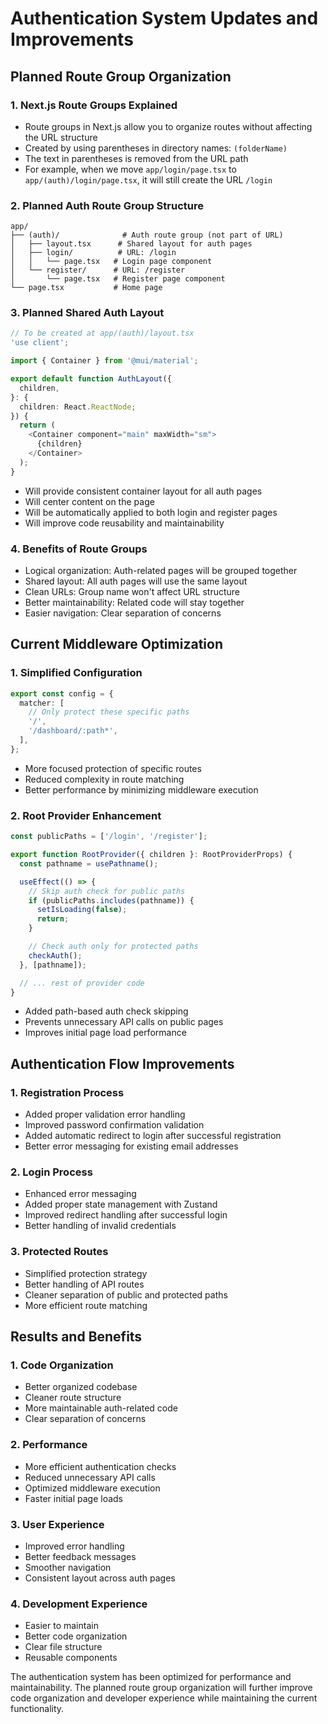 # Authentication System Updates and Improvements

## Planned Route Group Organization

### 1. Next.js Route Groups Explained
- Route groups in Next.js allow you to organize routes without affecting the URL structure
- Created by using parentheses in directory names: `(folderName)`
- The text in parentheses is removed from the URL path
- For example, when we move `app/login/page.tsx` to `app/(auth)/login/page.tsx`, it will still create the URL `/login`

### 2. Planned Auth Route Group Structure
```
app/
├── (auth)/              # Auth route group (not part of URL)
│   ├── layout.tsx      # Shared layout for auth pages
│   ├── login/          # URL: /login
│   │   └── page.tsx   # Login page component
│   └── register/      # URL: /register
│       └── page.tsx   # Register page component
└── page.tsx           # Home page
```

### 3. Planned Shared Auth Layout
```typescript
// To be created at app/(auth)/layout.tsx
'use client';

import { Container } from '@mui/material';

export default function AuthLayout({
  children,
}: {
  children: React.ReactNode;
}) {
  return (
    <Container component="main" maxWidth="sm">
      {children}
    </Container>
  );
}
```
- Will provide consistent container layout for all auth pages
- Will center content on the page
- Will be automatically applied to both login and register pages
- Will improve code reusability and maintainability

### 4. Benefits of Route Groups
- Logical organization: Auth-related pages will be grouped together
- Shared layout: All auth pages will use the same layout
- Clean URLs: Group name won't affect URL structure
- Better maintainability: Related code will stay together
- Easier navigation: Clear separation of concerns

## Current Middleware Optimization

### 1. Simplified Configuration
```typescript
export const config = {
  matcher: [
    // Only protect these specific paths
    '/',
    '/dashboard/:path*',
  ],
};
```
- More focused protection of specific routes
- Reduced complexity in route matching
- Better performance by minimizing middleware execution

### 2. Root Provider Enhancement
```typescript
const publicPaths = ['/login', '/register'];

export function RootProvider({ children }: RootProviderProps) {
  const pathname = usePathname();

  useEffect(() => {
    // Skip auth check for public paths
    if (publicPaths.includes(pathname)) {
      setIsLoading(false);
      return;
    }

    // Check auth only for protected paths
    checkAuth();
  }, [pathname]);

  // ... rest of provider code
}
```
- Added path-based auth check skipping
- Prevents unnecessary API calls on public pages
- Improves initial page load performance

## Authentication Flow Improvements

### 1. Registration Process
- Added proper validation error handling
- Improved password confirmation validation
- Added automatic redirect to login after successful registration
- Better error messaging for existing email addresses

### 2. Login Process
- Enhanced error messaging
- Added proper state management with Zustand
- Improved redirect handling after successful login
- Better handling of invalid credentials

### 3. Protected Routes
- Simplified protection strategy
- Better handling of API routes
- Cleaner separation of public and protected paths
- More efficient route matching

## Results and Benefits

### 1. Code Organization
- Better organized codebase
- Cleaner route structure
- More maintainable auth-related code
- Clear separation of concerns

### 2. Performance
- More efficient authentication checks
- Reduced unnecessary API calls
- Optimized middleware execution
- Faster initial page loads

### 3. User Experience
- Improved error handling
- Better feedback messages
- Smoother navigation
- Consistent layout across auth pages

### 4. Development Experience
- Easier to maintain
- Better code organization
- Clear file structure
- Reusable components

The authentication system has been optimized for performance and maintainability. The planned route group organization will further improve code organization and developer experience while maintaining the current functionality.
